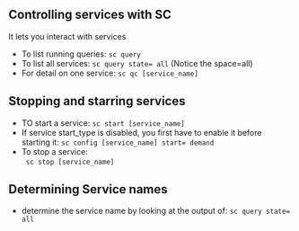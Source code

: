 ## Controlling services with SC

It lets you interact with services

- To list running queries:
  `sc query`
- To list all services:
  `sc query state= all` (Notice the space=all)
- For detail on one service:
  `sc qc [service_name]`

## Stopping and starring services

- TO start a service:
  `sc start [service_name]`
- If service start_type is disabled, you first have to enable it before starting it:
  `sc config [service_name] start= demand`
- To stop a service:  
   ` sc stop [service_name]`

## Determining Service names

- determine the service name by looking at the output of:
  `sc query state= all`
